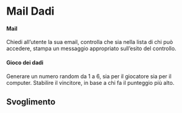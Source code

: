 Mail Dadi
===
#### Mail

Chiedi all’utente la sua email,
controlla che sia nella lista di chi può accedere,
stampa un messaggio appropriato sull’esito del controllo.

#### Gioco dei dadi

Generare un numero random da 1 a 6, sia per il giocatore sia per il computer.
Stabilire il vincitore, in base a chi fa il punteggio più alto.

## Svoglimento